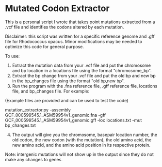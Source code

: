 # Mutated Codon Extractor
This is a personal script I wrote that takes point mutations extracted from a .vcf file and identifies the codons altered by each mutation.


Disclaimer: this script was written for a specific reference genome and .gff file for Rhodococcus opacus. Minor modifications may be needed to optimize this code for general purpose.

To use: 
1. Extract the mutation data from your .vcf file and put the chromosome and bp location in a locations file using the format "chromosome_bp". 
2. Extract the bp change from your .vcf file and put the old bp and new bp in the bp_changes file using the format "old bp,new bp".
3. Run the program with the .fna reference file, .gff reference file, locations file, and bp_changes file. For example:

(Example files are provided and can be used to test the code)

mutation_extractor.py -assembly GCF_000599545.1_ASM59954v1_genomic.fna -gff GCF_000599545.1_ASM59954v1_genomic.gff -loc locations.txt -mut bp_changes.txt

4. The output will give you the chromosome, basepair location number, the old codon, the new codon (with the mutation), the old amino acid, the new amino acid, and the amino acid position in its respective protein.
 
Note: intergenic mutations will not show up in the output since they do not make any changes to genes.
  
